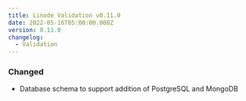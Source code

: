 ```yaml
---
title: Linode Validation v0.11.0
date: 2022-05-16T05:00:00.000Z
version: 0.11.0
changelog:
  - Validation
---
```


### Changed
- Database schema to support addition of PostgreSQL and MongoDB
